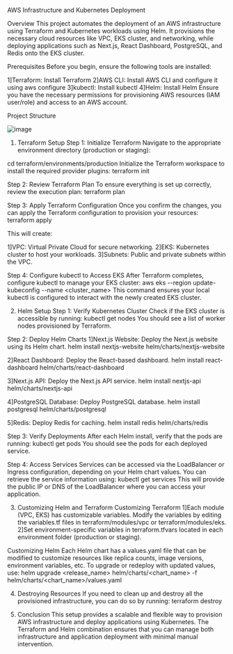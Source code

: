 AWS Infrastructure and Kubernetes Deployment

Overview
This project automates the deployment of an AWS infrastructure using Terraform and Kubernetes workloads using Helm. It provisions the necessary cloud resources like VPC, EKS cluster, and networking, while deploying applications such as Next.js, React Dashboard, PostgreSQL, and Redis onto the EKS cluster.

Prerequisites
Before you begin, ensure the following tools are installed:

1]Terraform: Install Terraform
2]AWS CLI: Install AWS CLI and configure it using aws configure
3]kubectl: Install kubectl
4]Helm: Install Helm
Ensure you have the necessary permissions for provisioning AWS resources (IAM user/role) and access to an AWS account.

Project Structure

![image](https://github.com/user-attachments/assets/b82637b7-4cba-43ad-9e41-557b243d2259)




1. Terraform Setup
Step 1: Initialize Terraform
Navigate to the appropriate environment directory (production or staging):

cd terraform/environments/production
Initialize the Terraform workspace to install the required provider plugins:
terraform init

Step 2: Review Terraform Plan
To ensure everything is set up correctly, review the execution plan:
terraform plan

Step 3: Apply Terraform Configuration
Once you confirm the changes, you can apply the Terraform configuration to provision your resources:
terraform apply


This will create:

1]VPC: Virtual Private Cloud for secure networking.
2]EKS: Kubernetes cluster to host your workloads.
3]Subnets: Public and private subnets within the VPC.


Step 4: Configure kubectl to Access EKS
After Terraform completes, configure kubectl to manage your EKS cluster:
aws eks --region <region> update-kubeconfig --name <cluster_name>
This command ensures your local kubectl is configured to interact with the newly created EKS cluster.

2. Helm Setup
Step 1: Verify Kubernetes Cluster
Check if the EKS cluster is accessible by running:
kubectl get nodes
You should see a list of worker nodes provisioned by Terraform.

Step 2: Deploy Helm Charts
1]Next.js Website: Deploy the Next.js website using its Helm chart.
helm install nextjs-website helm/charts/nextjs-website

2]React Dashboard: Deploy the React-based dashboard.
helm install react-dashboard helm/charts/react-dashboard

3]Next.js API: Deploy the Next.js API service.
helm install nextjs-api helm/charts/nextjs-api

4]PostgreSQL Database: Deploy PostgreSQL database.
helm install postgresql helm/charts/postgresql

5]Redis: Deploy Redis for caching.
helm install redis helm/charts/redis

Step 3: Verify Deployments
After each Helm install, verify that the pods are running:
kubectl get pods
You should see the pods for each deployed service.

Step 4: Access Services
Services can be accessed via the LoadBalancer or Ingress configuration, depending on your Helm chart values. You can retrieve the service information using:
kubectl get services
This will provide the public IP or DNS of the LoadBalancer where you can access your application.

3. Customizing Helm and Terraform
Customizing Terraform
1]Each module (VPC, EKS) has customizable variables. Modify the variables by editing the variables.tf files in terraform/modules/vpc or terraform/modules/eks.
2]Set environment-specific variables in terraform.tfvars located in each environment folder (production or staging).


Customizing Helm
Each Helm chart has a values.yaml file that can be modified to customize resources like replica counts, image versions, environment variables, etc.
To upgrade or redeploy with updated values, use:
helm upgrade <release_name> helm/charts/<chart_name> -f helm/charts/<chart_name>/values.yaml

4. Destroying Resources
If you need to clean up and destroy all the provisioned infrastructure, you can do so by running:
terraform destroy


5. Conclusion
This setup provides a scalable and flexible way to provision AWS infrastructure and deploy applications using Kubernetes. The Terraform and Helm combination ensures that you can manage both infrastructure and application deployment with minimal manual intervention.

